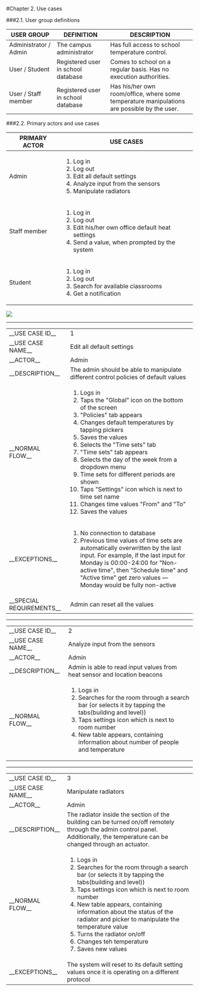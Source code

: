 #Chapter 2. Use cases

###2.1. User group definitions

| USER GROUP      | DEFINITION           | DESCRIPTION  |
| ------------- |-------------| -----|
| Administrator / Admin     | The campus administrator          |   Has full access to school temperature control.|
| User / Student      | Registered user in school database     |   Comes to school on a regular basis. Has no execution authorities. |
| User / Staff member | Registered user in school database     |   Has his/her own room/office, where some temperature manipulations are possible by the user.  |

###2.2. Primary actors and use cases

| PRIMARY ACTOR        | USE CASES           |
| ------------- | ------------- |
| Admin      | <ol><li>Log in</li><li>Log out</li><li>Edit all default settings</li><li>Analyze input from the sensors</li><li>Manipulate radiators</li></ol>|
| Staff member     | <ol><li>Log in</li><li>Log out</li><li>Edit his/her own office default heat settings</li><li>Send a value, when prompted by the system</li></ol>      |
| Student | <ol><li>Log in</li><li>Log out</li><li>Search for available classrooms</li><li>Get a notification</li></ol>    |

![](http://users.metropolia.fi/~aidarm/software_engineering/use_cases.png)

---

 <table>
  <tr>
    <td>__USE CASE ID__</td>
    <td>1</td>
  </tr>
  <tr>
    <td>__USE CASE NAME__</td>
    <td>Edit all default settings</td>
  </tr>
  <tr>
    <td>__ACTOR__</td>
    <td>Admin</td>
  </tr>
  <tr>
    <td>__DESCRIPTION__</td>
    <td>The admin should be able to manipulate different control policies of default values</td>
  </tr>
  <tr>
    <td>__NORMAL FLOW__</td>
    <td>
     <ol>
      <li>Logs in</li>
      <li>Taps the "Global" icon on the bottom of the screen</li>
      <li>"Policies" tab appears</li>
      <li>Changes default temperatures by tapping pickers</li>
      <li>Saves the values</li>
      <li>Selects the "Time sets" tab</li>
      <li>"Time sets" tab appears</li>
      <li>Selects the day of the week from a dropdown menu</li>
      <li>Time sets for different periods are shown</li>
      <li>Taps "Settings" icon which is next to time set name</li>
      <li>Changes time values "From" and "To"</li>
      <li>Saves the values</li>
     </ol>
    </td>
  </tr>
  <tr>
    <td>__EXCEPTIONS__</td>
    <td>
     <ol>
      <li>No connection to database</li>
      <li>Previous time values of time sets are automatically overwritten by the last input. For example, if the last input for Monday is 00:00-24:00 for "Non-active time", then "Schedule time" and "Active time" get zero values — Monday would be fully non-active</li>
     </ol>
    </td>
  </tr>
  <tr>
    <td>__SPECIAL REQUIREMENTS__</td>
    <td>Admin can reset all the values</td>
  </tr>
</table> 

---

 <table>
  <tr>
    <td>__USE CASE ID__</td>
    <td>2</td>
  </tr>
  <tr>
    <td>__USE CASE NAME__</td>
    <td>Analyze input from the sensors</td>
  </tr>
  <tr>
    <td>__ACTOR__</td>
    <td>Admin</td>
  </tr>
  <tr>
    <td>__DESCRIPTION__</td>
    <td>Admin is able to read input values from heat sensor and location beacons</td>
  </tr>
  <tr>
    <td>__NORMAL FLOW__</td>
    <td>
     <ol>
      <li>Logs in</li>
      <li>Searches for the room through a search bar (or selects it by tapping the tabs(building and level))</li>
      <li>Taps settings icon which is next to room number</li>
      <li>New table appears, containing information about number of people and temperature</li>
     </ol>
    </td>
  </tr>
</table>

---

 <table>
  <tr>
    <td>__USE CASE ID__</td>
    <td>3</td>
  </tr>
  <tr>
    <td>__USE CASE NAME__</td>
    <td>Manipulate radiators</td>
  </tr>
  <tr>
    <td>__ACTOR__</td>
    <td>Admin</td>
  </tr>
  <tr>
    <td>__DESCRIPTION__</td>
    <td>The radiator inside the section of the building can be turned on/off remotely through the admin control panel. Additionally, the temperature can be changed through an actuator.</td>
  </tr>
  <tr>
    <td>__NORMAL FLOW__</td>
    <td>
     <ol>
      <li>Logs in</li>
      <li>Searches for the room through a search bar (or selects it by tapping the tabs(building and level))</li>
      <li>Taps settings icon which is next to room number</li>
      <li>New table appears, containing information about the status of the radiator and picker to manipulate the temperature value</li>
      <li>Turns the radiator on/off</li>
      <li>Changes teh temperature</li>
      <li>Saves new values</li>
     </ol>
    </td>
  </tr>
  <tr>
    <td>__EXCEPTIONS__</td>
    <td>The system will reset to its default setting values once it is operating on a different protocol</td>
  </tr>
</table>
